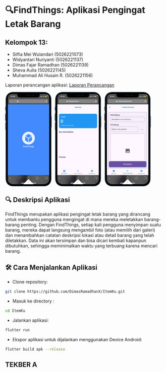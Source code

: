 # 🔍FindThings: Aplikasi Pengingat Letak Barang

## Kelompok 13:

- Silfia Mei Wulandari   (5026221073)
- Widyantari Nuriyanti   (5026221137)
- Dimas Fajar Ramadhan   (5026221139)
- Sheva Aulia            (5026221145)
- Muhammad Ali Husain R. (5026221156)

Laporan perancangan aplikasi: [Laporan Perancangan](https://intip.in/LaporanFindThings/)

<div style="display: flex; gap: 10px;">
  <img src="https://github.com/DimasRamadhanX/ItemKu/blob/main/Assets/splash.png?raw=true" width="150" alt="Foto kecil"/>
  <img src="https://github.com/DimasRamadhanX/ItemKu/blob/main/Assets/beranda.png?raw=true" width="150" alt="Foto kecil"/>
  <img src="https://github.com/DimasRamadhanX/ItemKu/blob/main/Assets/add.png?raw=true" width="150" alt="Foto kecil"/>
</div>

## 🔍 Deskripsi Aplikasi

FindThings merupakan aplikasi pengingat letak barang yang dirancang untuk membantu pengguna mengingat di mana mereka meletakkan barang-barang penting. Dengan FindThings, setiap kali pengguna menyimpan suatu barang, mereka dapat langsung mengambil foto (atau memilih dari galeri) dan menambahkan catatan deskripsi lokasi atau detail barang yang telah diletakkan. Data ini akan tersimpan dan bisa dicari kembali kapanpun dibutuhkan, sehingga meminimalkan waktu yang terbuang karena mencari barang.

## 🛠️ Cara Menjalankan Aplikasi

- Clone repository:
```bash
git clone https://github.com/DimasRamadhanX/ItemKu.git
```

- Masuk ke directory :
```bash
cd ItemKu
```

- Jalankan aplikasi:
```bash
flutter run
```

- Ekspor aplikasi untuk dijalankan menggunakan Device Android:
```bash
flutter build apk --release
```

## TEKBER A